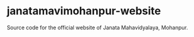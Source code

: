 # janatamavimohanpur-website
Source code for the official website of Janata Mahavidyalaya, Mohanpur.
